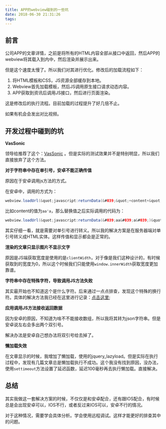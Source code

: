 ```yaml
---
title: APP的webview碰到的一些坑
date: 2018-06-30 21:31:26
tags:
---
```

## 前言
公司APP的文章详情，之前是将所有的HTML内容全部从接口中返回，然后APP的webview将其载入到内中，然后渲染并展示出来。

但是这个速度太慢了。所以我们对其进行优化。修改后的加载流程如下：

1. 将HTML模板和CSS，JS资源全部缓存到本地。
2. Webview首先加载模板，然后JS调用原生接口请求动态内容。
3. APP获取到资讯后调用JS接口，然后进行页面渲染。

这是修改后的执行流程。目前加载的过程提升了好几倍不止。

如果有机会会发出对比视频。

## 开发过程中碰到的坑

**VasSonic**

领导给推荐了这个：[VasSonic](https://github.com/Tencent/VasSonic) 。但是实际的测试效果并不是特别明显，所以我们直接放弃了这个方法。

**对于字符串中存在单引号，安卓不能正确传值**

原因在于安卓调用js方法的方式。

在安卓中，调用的方式为：

```java
webview.loadUrl(&quot;javascript:returnData(&#039;&quot;+content+&quot;&#039;)&quot;)
```

比如content的值为`aa'a`，那么替换值之后实际调用的代码为：

```java
webview.loadUrl(&quot;javascript:returnData(&#039;aa&#039;a&#039;)&quot;);
```

其实仔细一看，就是需要对单引号进行转义。所以我的解决方案是在服务器端对单引号转义成HTML实体。这样传值和显示都会是正常的。

**渲染的文章只显示图片不显示文字**

原因是JS端获取宽度是使用的是`clientWidth`，对于像是我们这种设计的，有时候获取到的宽度为0，所以这个时候我们只能使用`window.innerWidth`获取宽度更加靠谱。

**字符串中存在特殊字符，导致调用JS方法失败**

其实最开始也不知道这个是什么字符。后来通过一点点排查，发现这个特殊的换行符。具体的解决方法我已经在这里进行记录：[点击这里](/js%E8%A7%A3%E6%9E%90%E5%AD%97%E7%AC%A6%E4%B8%B2%E5%BC%82%E5%B8%B8%E7%9A%84%E5%A4%84%E7%90%86/);

**应用调用JS方法接收返回数据**

因为安卓的原因，不知道为啥不不能接收数组，所以我将其转为json字符串。但是安卓说左右会多出两个双引号。

解决办法是安卓自己想办法将双引号给去掉了。

**懒加载失效**

在文章显示的时候，我增加了懒加载，使用的jquery_lazyload。但是实际在执行过程中，发现有几篇文章总是懒加载执行不成功。这个我没有找到原因，没办法，使用`settimeout`方法设置了延迟函数，延迟100毫秒再去执行懒加载。直接解决。

## 总结

其实我做这一套解决方案的时候，不仅仅是和安卓配合，还有跟IOS配合，有时候总是会出现安卓可以，IOS不行，或者反过来IOS可以，安卓不行的情况。

对于这种情况，需要学会具体分析。学会使用远程调试。这样才能更好的排查其中的问题。
